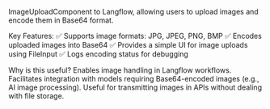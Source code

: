 ImageUploadComponent to Langflow, allowing users to upload images and encode them in Base64 format.

Key Features:
✅ Supports image formats: JPG, JPEG, PNG, BMP
✅ Encodes uploaded images into Base64
✅ Provides a simple UI for image uploads using FileInput
✅ Logs encoding status for debugging

Why is this useful?
Enables image handling in Langflow workflows.
Facilitates integration with models requiring Base64-encoded images (e.g., AI image processing).
Useful for transmitting images in APIs without dealing with file storage.
